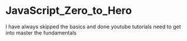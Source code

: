 # JavaScript_Zero_to_Hero
I have always skipped the basics and done youtube tutorials need to get into master the fundamentals
